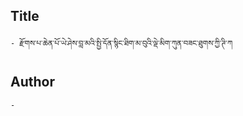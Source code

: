 ## Title
	- རྫོགས་པ་ཆེན་པོ་ཡེ་ཤེས་བླ་མའི་སྤྱི་དོན་སྙིང་ཐིག་མ་བུའི་ལྡེ་མིག་ཀུན་བཟང་ཐུགས་ཀྱི་ཊི་ཀ

## Author
	- 

